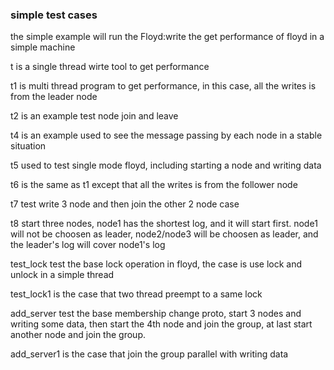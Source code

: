 ### simple test cases

the simple example will run the Floyd:write the get performance of floyd in a simple machine

t is a single thread wirte tool to get performance

t1 is multi thread program to get performance, in this case, all the writes is from the leader node

t2 is an example test node join and leave

t4 is an example used to see the message passing by each node in a stable situation

t5 used to test single mode floyd, including starting a node and writing data

t6 is the same as t1 except that all the writes is from the follower node

t7 test write 3 node and then join the other 2 node case

t8 start three nodes, node1 has the shortest log, and it will start first. node1
will not be choosen as leader, node2/node3 will be choosen as leader, and the
leader's log will cover node1's log

test_lock test the base lock operation in floyd, the case is use lock and unlock in a simple thread

test_lock1 is the case that two thread preempt to a same lock

add_server test the base membership change proto, start 3 nodes and writing some data, then start the 4th node and join the group, at last start another node and join the group.

add_server1 is the case that join the group parallel with writing data
